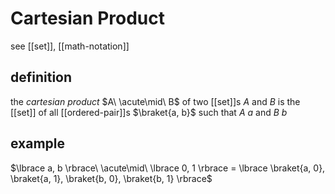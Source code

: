 # Cartesian Product

see [[set]], [[math-notation]]

## definition

the _cartesian product_ $A\ \acute\mid\ B$ of two [[set]]s $A$ and $B$ is the [[set]] of all [[ordered-pair]]s $\braket{a, b}$ such that $A\ a$ and $B\ b$

## example

$\lbrace a, b \rbrace\ \acute\mid\ \lbrace 0, 1 \rbrace = \lbrace \braket{a, 0}, \braket{a, 1}, \braket{b, 0}, \braket{b, 1} \rbrace$
